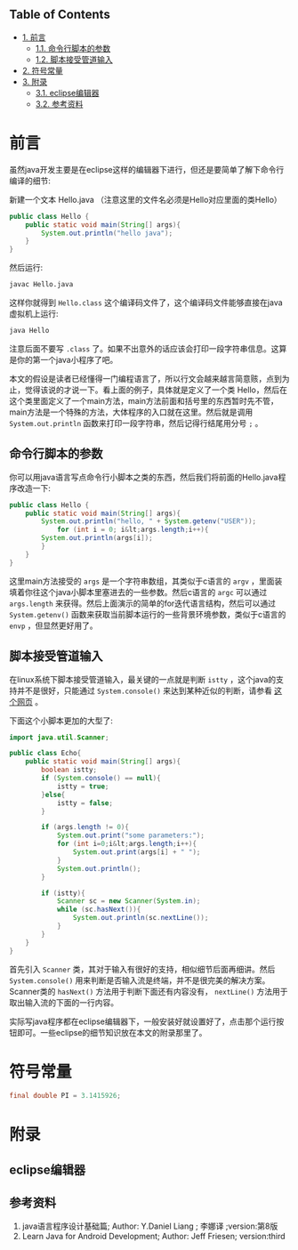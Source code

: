 <nav id="table-of-contents">
<h2>Table of Contents</h2>
<div id="text-table-of-contents">
<ul>
<li><a href="#orgheadline3">1. 前言</a>
<ul>
<li><a href="#orgheadline1">1.1. 命令行脚本的参数</a></li>
<li><a href="#orgheadline2">1.2. 脚本接受管道输入</a></li>
</ul>
</li>
<li><a href="#orgheadline4">2. 符号常量</a></li>
<li><a href="#orgheadline7">3. 附录</a>
<ul>
<li><a href="#orgheadline5">3.1. eclipse编辑器</a></li>
<li><a href="#orgheadline6">3.2. 参考资料</a></li>
</ul>
</li>
</ul>
</div>
</nav>


# 前言<a id="orgheadline3"></a>

虽然java开发主要是在eclipse这样的编辑器下进行，但还是要简单了解下命令行编译的细节:

新建一个文本 Hello.java （注意这里的文件名必须是Hello对应里面的类Hello）

```java
public class Hello {
    public static void main(String[] args){
        System.out.println("hello java");
    }
}
```

然后运行:

```bash
javac Hello.java
```

这样你就得到 `Hello.class` 这个编译码文件了，这个编译码文件能够直接在java虚拟机上运行:

```bash
java Hello
```

注意后面不要写 `.class` 了。如果不出意外的话应该会打印一段字符串信息。这算是你的第一个java小程序了吧。

本文的假设是读者已经懂得一门编程语言了，所以行文会越来越言简意赅，点到为止，觉得该说的才说一下。看上面的例子，具体就是定义了一个类 Hello，然后在这个类里面定义了一个main方法，main方法前面和括号里的东西暂时先不管，main方法是一个特殊的方法，大体程序的入口就在这里。然后就是调用 `System.out.println` 函数来打印一段字符串，然后记得行结尾用分号 `;` 。

## 命令行脚本的参数<a id="orgheadline1"></a>

你可以用java语言写点命令行小脚本之类的东西，然后我们将前面的Hello.java程序改造一下:

```java
public class Hello {
    public static void main(String[] args){
        System.out.println("hello, " + System.getenv("USER"));
            for (int i = 0; i&lt;args.length;i++){
        System.out.println(args[i]);
        }
    }
}
```

这里main方法接受的 `args` 是一个字符串数组，其类似于c语言的 `argv` ，里面装填着你往这个java小脚本里塞进去的一些参数。然后c语言的 `argc` 可以通过 `args.length` 来获得。然后上面演示的简单的for迭代语言结构，然后可以通过 `System.getenv()` 函数来获取当前脚本运行的一些背景环境参数，类似于c语言的 `envp` ，但显然更好用了。

## 脚本接受管道输入<a id="orgheadline2"></a>

在linux系统下脚本接受管道输入，最关键的一点就是判断 `istty` ，这个java的支持并不是很好，只能通过 `System.console()` 来达到某种近似的判断，请参看 [这个网页](http://stackoverflow.com/questions/1403772/how-can-i-check-if-a-java-programs-input-output-streams-are-connected-to-a-term) 。

下面这个小脚本更加的大型了:

```java
import java.util.Scanner;

public class Echo{
    public static void main(String[] args){
        boolean istty;
        if (System.console() == null){
            istty = true;
        }else{
            istty = false;
        }

        if (args.length != 0){
            System.out.print("some parameters:");
            for (int i=0;i&lt;args.length;i++){
                System.out.print(args[i] + " ");
            }
            System.out.println();
        }

        if (istty){
            Scanner sc = new Scanner(System.in);
            while (sc.hasNext()){
                System.out.println(sc.nextLine());
            }
        }
    }
}
```

首先引入 `Scanner` 类，其对于输入有很好的支持，相似细节后面再细讲。然后 `System.console()` 用来判断是否输入流是终端，并不是很完美的解决方案。Scanner类的 `hasNext()` 方法用于判断下面还有内容没有， `nextLine()` 方法用于取出输入流的下面的一行内容。

实际写java程序都在eclipse编辑器下，一般安装好就设置好了，点击那个运行按钮即可。一些eclipse的细节知识放在本文的附录那里了。

# 符号常量<a id="orgheadline4"></a>

```java
final double PI = 3.1415926;
```

# 附录<a id="orgheadline7"></a>

## eclipse编辑器<a id="orgheadline5"></a>

## 参考资料<a id="orgheadline6"></a>

1.  java语言程序设计基础篇; Author: Y.Daniel Liang ; 李娜译 ;version:第8版
2.  Learn Java for Android Development; Author: Jeff Friesen; version:third